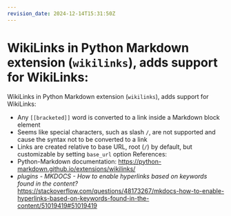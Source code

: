 ```yaml
---
revision_date: 2024-12-14T15:31:50Z
---
```

# WikiLinks in Python Markdown extension (`wikilinks`), adds support for WikiLinks:
WikiLinks in Python Markdown extension (`wikilinks`), adds support for WikiLinks:
* Any `[[bracketed]]` word is converted to a link inside a Markdown block element
* Seems like special characters, such as slash `/`, are not supported and cause the syntax not to be converted to a link
* Links are created relative to base URL, root (`/`) by default, but customizable by setting `base_url` option
References:
* Python-Markdown documentation: https://python-markdown.github.io/extensions/wikilinks/
* *plugins - MKDOCS - How to enable hyperlinks based on keywords found in the content?* https://stackoverflow.com/questions/48173267/mkdocs-how-to-enable-hyperlinks-based-on-keywords-found-in-the-content/51019419#51019419
